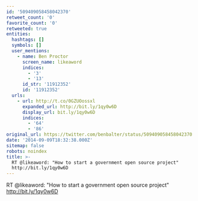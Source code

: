 ```yaml
---
id: '509409058458042370'
retweet_count: '0'
favorite_count: '0'
retweeted: true
entities:
  hashtags: []
  symbols: []
  user_mentions:
    - name: Ben Proctor
      screen_name: likeaword
      indices:
        - '3'
        - '13'
      id_str: '11912352'
      id: '11912352'
  urls:
    - url: http://t.co/0GZUOossxl
      expanded_url: http://bit.ly/1qy0w6D
      display_url: bit.ly/1qy0w6D
      indices:
        - '64'
        - '86'
original_url: https://twitter.com/benbalter/status/509409058458042370
date: '2014-09-09T18:32:38.000Z'
sitemap: false
robots: noindex
title: >-
  RT @likeaword: "How to start a government open source project" 
  http://bit.ly/1qy0w6D
---
```


RT @likeaword: "How to start a government open source project"  http://bit.ly/1qy0w6D